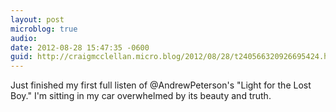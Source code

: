 ```yaml
---
layout: post
microblog: true
audio: 
date: 2012-08-28 15:47:35 -0600
guid: http://craigmcclellan.micro.blog/2012/08/28/t240566320926695424.html
---
```

Just finished my first full listen of @AndrewPeterson's "Light for the Lost Boy." I'm sitting in my car overwhelmed by its beauty and truth.
